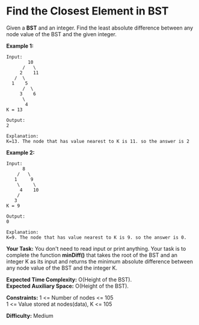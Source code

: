 # Find the Closest Element in BST
Given a **BST** and an integer. Find the least absolute difference between any node value of the BST and the given integer.

**Example 1:**
```
Input:
        10
      /   \
     2    11
   /  \ 
  1    5
      /  \
     3    6
      \
       4
K = 13

Output: 
2

Explanation: 
K=13. The node that has value nearest to K is 11. so the answer is 2
```

**Example 2:**
```
Input:
      8
    /   \
   1     9
    \     \
     4    10
    /
   3
K = 9

Output: 
0

Explanation: 
K=9. The node that has value nearest to K is 9. so the answer is 0.
```

**Your Task:**
You don't need to read input or print anything. Your task is to complete the function **minDiff()** that takes the root of the BST and an integer K as its input and returns the minimum absolute difference between any node value of the BST and the integer K.

**Expected Time Complexity:** O(Height of the BST). <br>
**Expected Auxiliary Space:** O(Height of the BST).

**Constraints:**
1 <= Number of nodes <= 105 <br>
1 <= Value stored at nodes(data), K <= 105

**Difficulty:** Medium